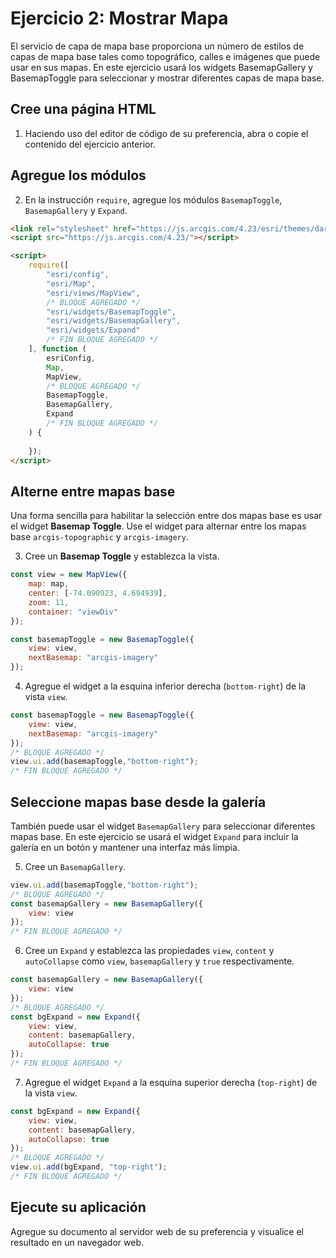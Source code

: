# Ejercicio 2: Mostrar Mapa
El servicio de capa de mapa base proporciona un número de estilos de capas de mapa base tales como topográfico, calles e imágenes que puede usar en sus mapas.
En este ejercicio usará los widgets BasemapGallery y BasemapToggle para seleccionar y mostrar diferentes capas de mapa base.
## Cree una página HTML
1. Haciendo uso del editor de código de su preferencia, abra o copie el contenido del ejercicio anterior.
## Agregue los módulos
2. En la instrucción `require`, agregue los módulos `BasemapToggle`, `BasemapGallery` y `Expand`.
```html
<link rel="stylesheet" href="https://js.arcgis.com/4.23/esri/themes/dark/main.css">
<script src="https://js.arcgis.com/4.23/"></script>

<script>
    require([
        "esri/config",
        "esri/Map",
        "esri/views/MapView",
        /* BLOQUE AGREGADO */
        "esri/widgets/BasemapToggle",
        "esri/widgets/BasemapGallery",
        "esri/widgets/Expand"
        /* FIN BLOQUE AGREGADO */
    ], function (
        esriConfig,
        Map,
        MapView,
        /* BLOQUE AGREGADO */
        BasemapToggle, 
        BasemapGallery,
        Expand
        /* FIN BLOQUE AGREGADO */
    ) {
        
    });
</script>
```
## Alterne entre mapas base
Una forma sencilla para habilitar la selección entre dos mapas base es usar el widget **Basemap Toggle**. Use el widget para alternar entre los mapas base `arcgis-topographic` y `arcgis-imagery`.

3. Cree un **Basemap Toggle** y establezca la vista. 
```javascript
const view = new MapView({
    map: map,
    center: [-74.090923, 4.694939], 
    zoom: 11, 
    container: "viewDiv" 
});

const basemapToggle = new BasemapToggle({
    view: view,
    nextBasemap: "arcgis-imagery"
});
```
4. Agregue el widget a la esquina inferior derecha (`bottom-right`) de la vista `view`.
```javascript
const basemapToggle = new BasemapToggle({
    view: view,
    nextBasemap: "arcgis-imagery"
});
/* BLOQUE AGREGADO */
view.ui.add(basemapToggle,"bottom-right");
/* FIN BLOQUE AGREGADO */
```
## Seleccione mapas base desde la galería
También puede usar el widget `BasemapGallery` para seleccionar diferentes mapas base. En este ejercicio se usará el widget `Expand` para incluir la galería en un botón y mantener una interfaz más limpia. 

5. Cree un `BasemapGallery`.
```javascript
view.ui.add(basemapToggle,"bottom-right");
/* BLOQUE AGREGADO */
const basemapGallery = new BasemapGallery({
    view: view
});
/* FIN BLOQUE AGREGADO */
```
6. Cree un `Expand` y establezca las propiedades `view`, `content` y `autoCollapse` como `view`, `basemapGallery` y `true` respectivamente.
```javascript
const basemapGallery = new BasemapGallery({
    view: view
});
/* BLOQUE AGREGADO */
const bgExpand = new Expand({
    view: view,
    content: basemapGallery,
    autoCollapse: true
});
/* FIN BLOQUE AGREGADO */
```
7. Agregue el widget `Expand` a la esquina superior derecha (`top-right`) de la vista `view`.
```javascript
const bgExpand = new Expand({
    view: view,
    content: basemapGallery,
    autoCollapse: true
});
/* BLOQUE AGREGADO */
view.ui.add(bgExpand, "top-right");
/* FIN BLOQUE AGREGADO */
```
## Ejecute su aplicación
Agregue su documento al servidor web de su preferencia y visualice el resultado en un navegador web.
